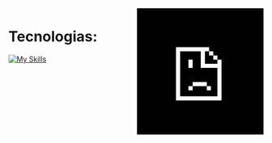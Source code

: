 <img align="right" width="250" src="https://github.com/FelipeCostaq/FelipeCostaq/blob/main/broken.jpg?raw=true">


<h1 align="left">Tecnologias: </h1>

[![My Skills](https://skillicons.dev/icons?i=cs,dotnet,wasm,python,html,css)](https://skillicons.dev)




